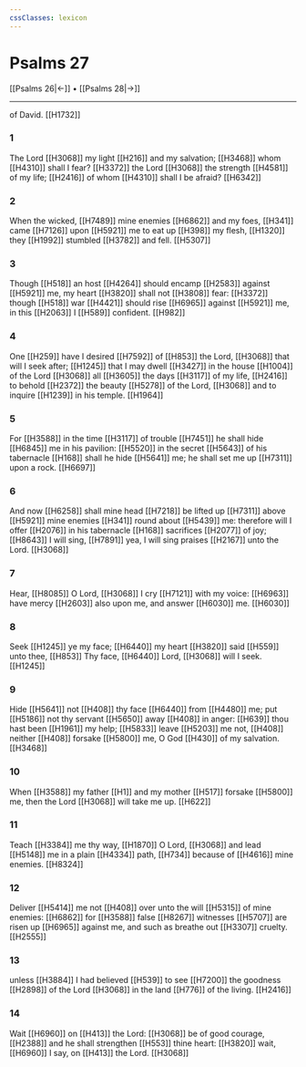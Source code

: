 ```yaml
---
cssClasses: lexicon
---
```

# Psalms 27

[[Psalms 26|←]] • [[Psalms 28|→]]

---

of David. [[H1732]]

### 1
The Lord [[H3068]] my light [[H216]] and my salvation; [[H3468]] whom [[H4310]] shall I fear? [[H3372]] the Lord [[H3068]] the strength [[H4581]] of my life; [[H2416]] of whom [[H4310]] shall I be afraid? [[H6342]]

### 2
When the wicked, [[H7489]] mine enemies [[H6862]] and my foes, [[H341]] came [[H7126]] upon [[H5921]] me to eat up [[H398]] my flesh, [[H1320]] they [[H1992]] stumbled [[H3782]] and fell. [[H5307]]

### 3
Though [[H518]] an host [[H4264]] should encamp [[H2583]] against [[H5921]] me, my heart [[H3820]] shall not [[H3808]] fear: [[H3372]] though [[H518]] war [[H4421]] should rise [[H6965]] against [[H5921]] me, in this [[H2063]] I [[H589]] confident. [[H982]]

### 4
One [[H259]] have I desired [[H7592]] of [[H853]] the Lord, [[H3068]] that will I seek after; [[H1245]] that I may dwell [[H3427]] in the house [[H1004]] of the Lord [[H3068]] all [[H3605]] the days [[H3117]] of my life, [[H2416]] to behold [[H2372]] the beauty [[H5278]] of the Lord, [[H3068]] and to inquire [[H1239]] in his temple. [[H1964]]

### 5
For [[H3588]] in the time [[H3117]] of trouble [[H7451]] he shall hide [[H6845]] me in his pavilion: [[H5520]] in the secret [[H5643]] of his tabernacle [[H168]] shall he hide [[H5641]] me; he shall set me up [[H7311]] upon a rock. [[H6697]]

### 6
And now [[H6258]] shall mine head [[H7218]] be lifted up [[H7311]] above [[H5921]] mine enemies [[H341]] round about [[H5439]] me: therefore will I offer [[H2076]] in his tabernacle [[H168]] sacrifices [[H2077]] of joy; [[H8643]] I will sing, [[H7891]] yea, I will sing praises [[H2167]] unto the Lord. [[H3068]]

### 7
Hear, [[H8085]] O Lord, [[H3068]] I cry [[H7121]] with my voice: [[H6963]] have mercy [[H2603]] also upon me, and answer [[H6030]] me. [[H6030]]

### 8
Seek [[H1245]] ye my face; [[H6440]] my heart [[H3820]] said [[H559]]  unto thee, [[H853]] Thy face, [[H6440]] Lord, [[H3068]] will I seek. [[H1245]]

### 9
Hide [[H5641]] not [[H408]] thy face [[H6440]] from [[H4480]] me; put [[H5186]] not thy servant [[H5650]]  away [[H408]] in anger: [[H639]] thou hast been [[H1961]] my help; [[H5833]] leave [[H5203]] me not, [[H408]] neither [[H408]] forsake [[H5800]] me, O God [[H430]] of my salvation. [[H3468]]

### 10
When [[H3588]] my father [[H1]] and my mother [[H517]] forsake [[H5800]] me, then the Lord [[H3068]] will take me up. [[H622]]

### 11
Teach [[H3384]] me thy way, [[H1870]] O Lord, [[H3068]] and lead [[H5148]] me in a plain [[H4334]] path, [[H734]] because of [[H4616]] mine enemies. [[H8324]]

### 12
Deliver [[H5414]] me not [[H408]] over unto the will [[H5315]] of mine enemies: [[H6862]] for [[H3588]] false [[H8267]] witnesses [[H5707]] are risen up [[H6965]] against me, and such as breathe out [[H3307]] cruelty. [[H2555]]

### 13
unless [[H3884]] I had believed [[H539]] to see [[H7200]] the goodness [[H2898]] of the Lord [[H3068]] in the land [[H776]] of the living. [[H2416]]

### 14
Wait [[H6960]] on [[H413]] the Lord: [[H3068]] be of good courage, [[H2388]] and he shall strengthen [[H553]] thine heart: [[H3820]] wait, [[H6960]] I say, on [[H413]] the Lord. [[H3068]]